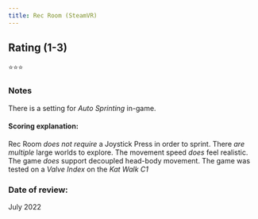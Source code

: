 ```yaml
---
title: Rec Room (SteamVR)
---
```


## Rating (1-3)
⭐⭐⭐

### Notes
There is a setting for *Auto Sprinting* in-game.

#### Scoring explanation:
Rec Room *does not require* a Joystick Press in order to sprint.
There *are multiple* large worlds to explore.
The movement speed *does* feel realistic.
The game *does* support decoupled head-body movement.
The game was tested on a *Valve Index* on the *Kat Walk C1*

### Date of review:
July 2022
